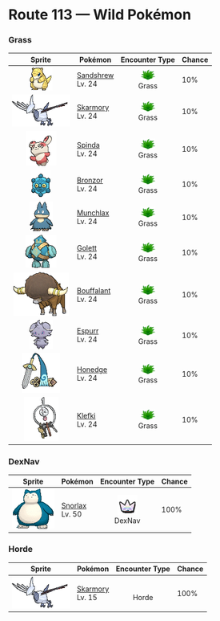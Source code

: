 # Route 113 — Wild Pokémon

### Grass

| Sprite | Pokémon | Encounter Type | Chance |
|:------:|---------|:--------------:|--------|
| ![Sandshrew](../../assets/sprites/sandshrew/front.gif "Sandshrew: Sandshrew has a very dry hide that is extremely tough. The Pokémon can roll into a ball that repels any attack. At night, it burrows into the desert sand to sleep.") | [Sandshrew](../../pokemon/sandshrew.md/)<br>Lv. 24 | ![Grass](../../assets/encounter_types/grass.png "Grass")<br>Grass | 10% |
| ![Skarmory](../../assets/sprites/skarmory/front.gif "Skarmory: Skarmory’s steel wings become tattered and bashed in from repeated battles. Once a year, the battered wings grow back completely, restoring the cutting edges to their pristine state.") | [Skarmory](../../pokemon/skarmory.md/)<br>Lv. 24 | ![Grass](../../assets/encounter_types/grass.png "Grass")<br>Grass | 10% |
| ![Spinda](../../assets/sprites/spinda/front.gif "Spinda: No two Spinda are said to have identical spot patterns on their hides. This Pokémon moves in a curious manner as if it is stumbling in dizziness. Its lurching movements can cause the opponent to become confused.") | [Spinda](../../pokemon/spinda.md/)<br>Lv. 24 | ![Grass](../../assets/encounter_types/grass.png "Grass")<br>Grass | 10% |
| ![Bronzor](../../assets/sprites/bronzor/front.gif "Bronzor: Implements shaped like it were discovered in ancient tombs. It is unknown if they are related.") | [Bronzor](../../pokemon/bronzor.md/)<br>Lv. 24 | ![Grass](../../assets/encounter_types/grass.png "Grass")<br>Grass | 10% |
| ![Munchlax](../../assets/sprites/munchlax/front.gif "Munchlax: It conceals food under the long fur on its body. It carts around this food stash and swallows it without chewing.") | [Munchlax](../../pokemon/munchlax.md/)<br>Lv. 24 | ![Grass](../../assets/encounter_types/grass.png "Grass")<br>Grass | 10% |
| ![Golett](../../assets/sprites/golett/front.gif "Golett: Ancient science fashioned this Pokémon from clay. It’s been active for thousands of years.") | [Golett](../../pokemon/golett.md/)<br>Lv. 24 | ![Grass](../../assets/encounter_types/grass.png "Grass")<br>Grass | 10% |
| ![Bouffalant](../../assets/sprites/bouffalant/front.gif "Bouffalant: Their fluffy fur absorbs damage, even if they strike foes with a fierce headbutt.") | [Bouffalant](../../pokemon/bouffalant.md/)<br>Lv. 24 | ![Grass](../../assets/encounter_types/grass.png "Grass")<br>Grass | 10% |
| ![Espurr](../../assets/sprites/espurr/front.gif "Espurr: It has enough psychic energy to blast everything within 300 feet of itself, but it has no control over its power.") | [Espurr](../../pokemon/espurr.md/)<br>Lv. 24 | ![Grass](../../assets/encounter_types/grass.png "Grass")<br>Grass | 10% |
| ![Honedge](../../assets/sprites/honedge/front.gif "Honedge: If anyone dares to grab its hilt, it wraps a blue cloth around that person’s arm and drains that person’s life energy completely.") | [Honedge](../../pokemon/honedge.md/)<br>Lv. 24 | ![Grass](../../assets/encounter_types/grass.png "Grass")<br>Grass | 10% |
| ![Klefki](../../assets/sprites/klefki/front.gif "Klefki: It never lets go of a key that it likes, so people give it the keys to vaults and safes as a way to prevent crime.") | [Klefki](../../pokemon/klefki.md/)<br>Lv. 24 | ![Grass](../../assets/encounter_types/grass.png "Grass")<br>Grass | 10% |

### DexNav

| Sprite | Pokémon | Encounter Type | Chance |
|:------:|---------|:--------------:|--------|
| ![Snorlax](../../assets/sprites/snorlax/front.gif "Snorlax: Snorlax’s typical day consists of nothing more than eating and sleeping. It is such a docile Pokémon that there are children who use its expansive belly as a place to play.") | [Snorlax](../../pokemon/snorlax.md/)<br>Lv. 50 | ![DexNav](../../assets/encounter_types/dexnav.png "DexNav")<br>DexNav | 100% |

### Horde

| Sprite | Pokémon | Encounter Type | Chance |
|:------:|---------|:--------------:|--------|
| ![Skarmory](../../assets/sprites/skarmory/front.gif "Skarmory: Skarmory’s steel wings become tattered and bashed in from repeated battles. Once a year, the battered wings grow back completely, restoring the cutting edges to their pristine state.") | [Skarmory](../../pokemon/skarmory.md/)<br>Lv. 15 | ![Horde](../../assets/encounter_types/horde.png "Horde")<br>Horde | 100% |


